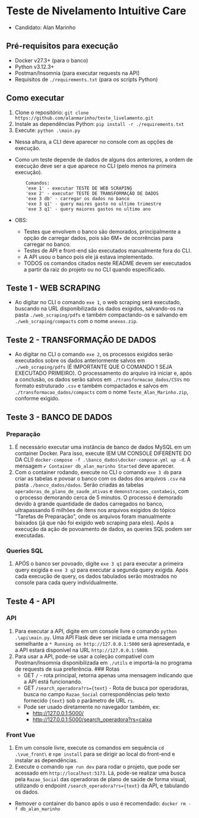 # Teste de Nivelamento Intuitive Care

- Candidato: Alan Marinho

## Pré-requisitos para execução

- Docker v27.3+ (para o banco)
- Python v3.12.3+
- Postman/Insomnia (para executar requests na API)
- Requisitos de `./requirements.txt` (para os scripts Python)

## Como executar

1. Clone o repositório: `git clone https://github.com/alanmarinho/teste_livelamento.git`
2. Instale as dependências Python: `pip install -r ./requirements.txt`
3. Execute: `python .\main.py`

- Nessa altura, a CLI deve aparecer no console com as opções de execução.
- Como um teste depende de dados de alguns dos anteriores, a ordem de execução deve ser a que aparece no CLI (pelo menos na primeira execução).

  ```
      Comandos:
      'exe 1' - executar TESTE DE WEB SCRAPING
      'exe 2' - executar TESTE DE TRANSFORMAÇÃO DE DADOS 
      'exe 3 db' - carregar os dados no banco
      'exe 3 q1' - query maires gasto no ultimo trimestre
      'exe 3 q1' - query maiores gastos no ultimo ano 
  ```
- OBS:
  - Testes que envolvem o banco são demorados, principalmente a opção de carregar dados, pois são 6M+ de ocorrências para carregar no banco.
  - Testes de API e front-end são executados manualmente fora do CLI.
  - A API usou o banco pois ele já estava implementado.
  - TODOS os comandos citados neste README devem ser executados a partir da raiz do projeto ou no CLI quando especificado.

## Teste 1 - WEB SCRAPING
  - Ao digitar no CLI o comando `exe 1`, o web scraping será executado, buscando na URL disponibilizada os dados exigidos, salvando-os na pasta `./web_scraping/pdfs` e também compactando-os e salvando em `./web_scraping/compacts` com o nome `anexos.zip`.

## Teste 2 - TRANSFORMAÇÃO DE DADOS
  - Ao digitar no CLI o comando `exe 2`, os processos exigidos serão executados sobre os dados anteriormente salvos em `./web_scraping/pdfs` (É IMPORTANTE QUE O COMANDO 1 SEJA EXECUTADO PRIMEIRO). O processamento do arquivo irá iniciar e, após a conclusão, os dados serão salvos em `./transformacao_dados/CSVs` no formato estruturado `.csv` e também compactados e salvos em `./transformacao_dados/compacts` com o nome `Teste_Alan_Marinho.zip`, conforme exigido.

## Teste 3 - BANCO DE DADOS
  ### Preparação
  1. É necessário executar uma instância de banco de dados MySQL em um container Docker. Para isso, execute (EM UM CONSOLE DIFERENTE DO DA CLI) `docker-compose -f .\banco_dados\docker-compose.yml up -d`. A mensagem `✔ Container db_alan_marinho Started` deve aparecer.
  2. Com o container rodando, execute no CLI o comando `exe 3 db` para criar as tabelas e povoar o banco com os dados dos arquivos `.csv` na pasta `./banco_dados/dados`. Serão criadas as tabelas `operadoras_de_plano_de_saude_ativas` e `demonstracoes_contabeis`, com o processo demorando cerca de 5 minutos. O processo é demorado devido à grande quantidade de dados carregados no banco, ultrapassando 6 milhões de itens nos arquivos exigidos do tópico "Tarefas de Preparação", onde os arquivos foram manualmente baixados (já que não foi exigido web scraping para eles). Após a execução da ação de povoamento de dados, as queries SQL podem ser executadas.

  ### Queries SQL
  1. APÓS o banco ser povoado, digite `exe 3 q1` para executar a primeira query exigida e `exe 3 q2` para executar a segunda query exigida. Após cada execução de query, os dados tabulados serão mostrados no console para cada query individualmente.

## Teste 4 - API

  ### API
  1. Para executar a API, digite em um console livre o comando `python .\api\main.py`. Uma API Flask deve ser iniciada e uma mensagem semelhante a ```* Running on http://127.0.0.1:5000``` será apresentada, e a API estará disponível na URL `http://127.0.0.1:5000`.
  2. Para usar a API, pode-se usar a coleção compatível com Postman/Insomnia disponibilizada em `./utils` e importá-la no programa de requests de sua preferência.
    ### Rotas
      - GET `/` - rota principal, retorna apenas uma mensagem indicando que a API está funcionando.
      - GET `/search_operadora?rs={text}` - Rota de busca por operadoras, busca no campo `Razao_Social` correspondências pelo texto fornecido `{text}` sob o parâmetro de URL `rs`.
      - Pode ser usado diretamente no navegador também, ex:
        - http://127.0.0.1:5000/
        - http://127.0.0.1:5000/search_operadora?rs=caixa

  ### Front Vue
  1. Em um console livre, execute os comandos em sequência `cd .\vue_front\` e `npm install` para se dirigir ao local do front-end e instalar as dependências.
  2. Execute o comando `npm run dev` para rodar o projeto, que pode ser acessado em `http://localhost:5173`. Lá, pode-se realizar uma busca pela `Razao_Social` das operadoras de plano de saúde de forma visual, utilizando o endpoint `/search_operadora?rs={text}` da API, e tabulando os dados.


  - Remover o container do banco após o uso é recomendado: `docker rm -f db_alan_marinho`


 <!-- -..- -....- -..- -->
